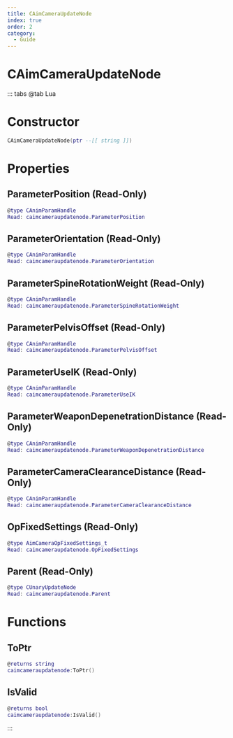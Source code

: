 ```yaml
---
title: CAimCameraUpdateNode
index: true
order: 2
category:
  - Guide
---
```


# CAimCameraUpdateNode

::: tabs
@tab Lua
# Constructor
```lua
CAimCameraUpdateNode(ptr --[[ string ]])
```
# Properties
## ParameterPosition (Read-Only)
```lua
@type CAnimParamHandle
Read: caimcameraupdatenode.ParameterPosition
```
## ParameterOrientation (Read-Only)
```lua
@type CAnimParamHandle
Read: caimcameraupdatenode.ParameterOrientation
```
## ParameterSpineRotationWeight (Read-Only)
```lua
@type CAnimParamHandle
Read: caimcameraupdatenode.ParameterSpineRotationWeight
```
## ParameterPelvisOffset (Read-Only)
```lua
@type CAnimParamHandle
Read: caimcameraupdatenode.ParameterPelvisOffset
```
## ParameterUseIK (Read-Only)
```lua
@type CAnimParamHandle
Read: caimcameraupdatenode.ParameterUseIK
```
## ParameterWeaponDepenetrationDistance (Read-Only)
```lua
@type CAnimParamHandle
Read: caimcameraupdatenode.ParameterWeaponDepenetrationDistance
```
## ParameterCameraClearanceDistance (Read-Only)
```lua
@type CAnimParamHandle
Read: caimcameraupdatenode.ParameterCameraClearanceDistance
```
## OpFixedSettings (Read-Only)
```lua
@type AimCameraOpFixedSettings_t
Read: caimcameraupdatenode.OpFixedSettings
```
## Parent (Read-Only)
```lua
@type CUnaryUpdateNode
Read: caimcameraupdatenode.Parent
```
# Functions
## ToPtr
```lua
@returns string
caimcameraupdatenode:ToPtr()
```
## IsValid
```lua
@returns bool
caimcameraupdatenode:IsValid()
```

:::